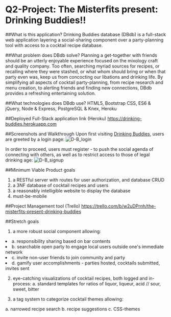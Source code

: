 
# Q2-Project: The Misterfits present: Drinking Buddies!!

##What is this application?
Drinking Buddies database (DBdb) is a full-stack web application layering a social-sharing component over a party-planning tool with access to a cocktail recipe database.

##What problem does DBdb solve?
Planning a get-together with friends should be an utterly enjoyable experience focused on the mixology craft and quality company. Too often, searching myriad sources for recipes, or recalling where they were stashed, or what whom should bring or when that party even was, keep us from concocting our libations and drinking life. By simplifying all aspects of cocktail party-planning, from recipe research and menu creation, to alerting friends and finding new connections, DBdb provides a refreshing entertaining solution.

##What technologies does DBdb use?
HTML5, Bootstrap CSS, ES6 & jQuery, Node & Express, PostgreSQL & Knex, Heroku

##Deployed Full-Stack application link (Heroku)
<https://drinking-buddies.herokuapp.com>

##Screenshots and Walkthrough
Upon first visiting [Drinking Buddies](https://drinking-buddies.herokuapp.com), users are greeted by a login page:
![D-B_login](screenshots/1-login.png)


In order to proceed, users must register - to push the social agenda of connecting with others, as well as to restrict access to those of legal drinking age:
![D-B_signup](screenshots/2-signup.png)




##Minimum Viable Product goals
1. a RESTful server with routes for user authorization, and database CRUD
2. a 3NF database of cocktail recipes and users
3. a reasonably intelligible website to display the database
4. must-be-mobile

##Project Management tool (Trello)
<https://trello.com/b/w2uDPrnh/the-misterfits-present-drinking-buddies>

##Stretch goals
1. a more robust social component allowing:<ul>
  <li>a. responsibility sharing based on bar contents</li>
  <li>b. searchable open party to engage local users outside one's immediate network</li>
  <li>c. invite non-user friends to join community and party</li>
  <li>d. gamify user accomplishments - parties hosted, cocktails submitted, invites sent</li>
</ul>

2. eye-catching visualizations of cocktail recipes, both logged and in-process:
  a. standard templates for ratios of liquor, liqueur, acid // sour, sweet, bitter


3. a tag system to categorize cocktail themes allowing:

  a. narrowed recipe search
  b. recipe suggestions
  c. CSS-themes
